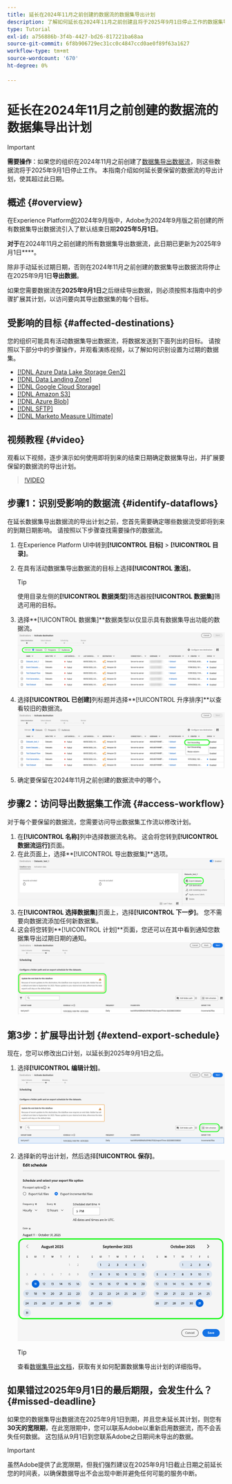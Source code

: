 ```yaml
---
title: 延长在2024年11月之前创建的数据流的数据集导出计划
description: 了解如何延长在2024年11月之前创建且将于2025年9月1日停止工作的数据集导出数据流的导出计划。
type: Tutorial
exl-id: a756886b-3f4b-4427-bd26-817221ba68aa
source-git-commit: 6f8b906729ec31cc0c4847ccd0ae0f89f63a1627
workflow-type: tm+mt
source-wordcount: '670'
ht-degree: 0%

---
```


# 延长在2024年11月之前创建的数据流的数据集导出计划

>[!IMPORTANT]
>
>**需要操作**：如果您的组织在2024年11月之前创建了[数据集导出数据流](export-datasets.md)，则这些数据流将于2025年9月1日停止工作。 本指南介绍如何延长要保留的数据流的导出计划，使其超过此日期。

## 概述 {#overview}

在Experience Platform[的](/help/release-notes/2024/september-2024.md#destinations)2024年9月版中，Adobe为2024年9月版之前创建的所有数据集导出数据流引入了默认结束日期&#x200B;**2025年5月1日**。

**对于**&#x200B;在2024年11月之前创建的所有数据集导出数据流，此日期已更新为2025年9月1日&#x200B;****。

除非手动延长过期日期，否则在2024年11月之前创建的数据集导出数据流将停止在2025年9月1日&#x200B;**导出数据**。

如果您需要数据流在&#x200B;**2025年9月1日**&#x200B;之后继续导出数据，则必须按照本指南中的步骤扩展其计划，以访问要向其导出数据集的每个目标。

## 受影响的目标 {#affected-destinations}

您的组织可能具有活动数据集导出数据流，将数据发送到下面列出的目标。 请按照以下部分中的步骤操作，并观看演练视频，以了解如何识别设置为过期的数据集。

* [[!DNL Azure Data Lake Storage Gen2]](../catalog/cloud-storage/adls-gen2.md)
* [[!DNL Data Landing Zone]](../catalog/cloud-storage/data-landing-zone.md)
* [[!DNL Google Cloud Storage]](../catalog/cloud-storage/google-cloud-storage.md)
* [[!DNL Amazon S3]](../catalog/cloud-storage/amazon-s3.md#changelog)
* [[!DNL Azure Blob]](../catalog/cloud-storage/azure-blob.md#changelog)
* [[!DNL SFTP]](../catalog/cloud-storage/sftp.md#changelog)
* [[!DNL Marketo Measure Ultimate]](../catalog/adobe/marketo-measure-ultimate.md)

## 视频教程 {#video}

观看以下视频，逐步演示如何使用即将到来的结束日期确定数据集导出，并扩展要保留的数据流的导出计划。

>[!VIDEO](https://video.tv.adobe.com/v/3470518/)

## 步骤1：识别受影响的数据流 {#identify-dataflows}

在延长数据集导出数据流的导出计划之前，您首先需要确定哪些数据流受即将到来的到期日期影响。 请按照以下步骤查找需要操作的数据流。

1. 在Experience Platform UI中转到&#x200B;**[!UICONTROL 目标]** > **[!UICONTROL 目录]**。
2. 在具有活动数据集导出数据流的目标上选择&#x200B;**[!UICONTROL 激活]**。

   >[!TIP]
   >
   >使用目录左侧的&#x200B;**[!UICONTROL 数据类型]**&#x200B;筛选器按&#x200B;**[!UICONTROL 数据集]**&#x200B;筛选可用的目标。

3. 选择&#x200B;**[!UICONTROL 数据集]**数据类型以仅显示具有数据集导出功能的数据流。
   ![显示如何按数据类型筛选数据流的屏幕截图。](/help/destinations/assets/ui/export-datasets/dataset-type.png)
4. 选择&#x200B;**[!UICONTROL 已创建]**&#x200B;列标题并选择&#x200B;**[!UICONTROL 升序排序]**以查看较旧的数据流。
   ![显示如何对数据流进行升序排序的屏幕截图。](/help/destinations/assets/ui/export-datasets/sort-ascending.png)
5. 确定要保留在2024年11月之前创建的数据流中的哪个。

## 步骤2：访问导出数据集工作流 {#access-workflow}

对于每个要保留的数据流，您需要访问导出数据集工作流以修改计划。

1. 在&#x200B;**[!UICONTROL 名称]**&#x200B;列中选择数据流名称。 这会将您转到&#x200B;**[!UICONTROL 数据流运行]**&#x200B;页面。
2. 在此页面上，选择&#x200B;**[!UICONTROL 导出数据集]**选项。
   ![在数据流运行页面中显示导出数据集选项的屏幕截图。](/help/destinations/assets/ui/export-datasets/export-datasets-option.png)
3. 在&#x200B;**[!UICONTROL 选择数据集]**&#x200B;页面上，选择&#x200B;**[!UICONTROL 下一步]**。 您不需要向数据流添加任何新数据集。
4. 这会将您转到&#x200B;**[!UICONTROL 计划]**页面，您还可以在其中看到通知您数据集导出过期日期的通知。
   ![带有过期通知的数据集导出数据流](/help/destinations/assets/ui/export-datasets/dataset-export-notification.png)

## 第3步：扩展导出计划 {#extend-export-schedule}

现在，您可以修改出口计划，以延长到2025年9月1日之后。

1. 选择&#x200B;**[!UICONTROL 编辑计划]**。
   ![显示“编辑计划”按钮的“计划”步骤屏幕截图。](/help/destinations/assets/ui/export-datasets/edit-schedule.png)
2. 选择新的导出计划，然后选择&#x200B;**[!UICONTROL 保存]**。
   ![显示计划选项的计划步骤屏幕截图。](/help/destinations/assets/ui/export-datasets/edit-schedule-calendar.png)

   >[!TIP]
   >
   >查看[数据集导出文档](export-datasets.md#scheduling)，获取有关如何配置数据集导出计划的详细指导。

## 如果错过2025年9月1日的最后期限，会发生什么？ {#missed-deadline}

如果您的数据集导出数据流在2025年9月1日到期，并且您未延长其计划，则您有&#x200B;**30天的宽限期**，在此宽限期中，您可以联系Adobe以重新启用数据流，而不会丢失任何数据。 这包括从9月1日到您联系Adobe之日期间未导出的数据。

>[!IMPORTANT]
>
>虽然Adobe提供了此宽限期，但我们强烈建议在2025年9月1日截止日期之前延长您的时间表，以确保数据导出不会出现中断并避免任何可能的服务中断。
